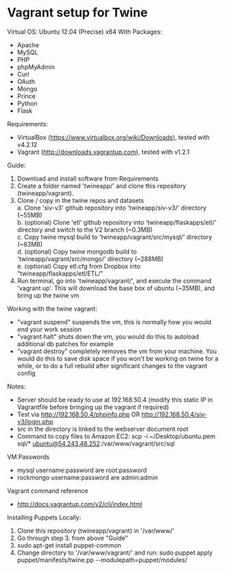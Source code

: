 Vagrant setup for Twine
=======================

Virtual OS: Ubuntu 12.04 (Precise) x64
With Packages:
- Apache
- MySQL
- PHP
- phpMyAdmin
- Curl
- OAuth
- Mongo
- Prince
- Python
- Flask

Requirements:
- VirtualBox (https://www.virtualbox.org/wiki/Downloads), tested with v4.2.12
- Vagrant (http://downloads.vagrantup.com), tested with v1.2.1

Guide:  
1. Download and install software from Requirements  
2. Create a folder named 'twineapp/' and clone this repository (twineapp/vagrant).  
3. Clone / copy in the twine repos and datasets  
  a. Clone 'siv-v3' github repository into 'twineapp/siv-v3/' directory (~55MB)  
  b. (optional) Clone 'etl' github repository into 'twineapp/flaskapps/etl/' directory and switch to the V2 branch (~0.3MB)  
  c. Copy twine mysql build to 'twineapp/vagrant/src/mysql/' directory (~83MB)  
  d. (optional) Copy twine mongodb build to 'twineapp/vagrant/src/mongo/' directory (~288MB)  
  e. (optional) Copy etl.cfg from Dropbox into "twineapp/flaskapps/etl/ETL/"
4. Run terminal, go into 'twineapp/vagrant/', and execute the command 'vagrant up'. This will download the base box of ubuntu (~35MB), and bring up the twine vm  

Working with the twine vagrant:
- "vagrant suspend" suspends the vm, this is normally how you would end your work session
- "vagrant halt" shuts down the vm, you would do this to autoload additional db patches for example
- "vagrant destroy" completely removes the vm from your machine. You would do this to save disk space if you won't be working on twine for a while, or to do a full rebuild after significant changes to the vagrant config


Notes:
- Server should be ready to use at 192.168.50.4 (modify this static IP in Vagrantfile before bringing up the vagrant if required)
- Test via http://192.168.50.4/phpinfo.php OR http://192.168.50.4/siv-v3/login.php
- src in the directory is linked to the webserver document root
- Command to copy files to Amazon EC2: scp -i ~/Desktop/ubuntu.pem sql/* ubuntu@54.243.48.252:/var/www/vagrant/src/sql

VM Passwords
- mysql username:password are root:password
- rockmongo username:password are admin:admin

Vagrant command reference
 - http://docs.vagrantup.com/v2/cli/index.html

Installing Puppets Locally:  
1. Clone this repository (twineapp/vagrant) in '/var/www/'  
2. Go through step 3. from above "Guide"  
3. sudo apt-get install puppet-common  
4. Change directory to '/var/www/vagrant/' and run: sudo puppet apply puppet/manifests/twine.pp --modulepath=puppet/modules/  
